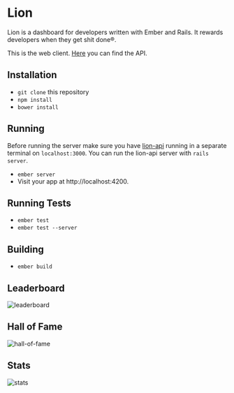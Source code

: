 # Lion

Lion is a dashboard for developers written with Ember and Rails.
It rewards developers when they get shit done®.

This is the web client. [Here](https://github.com/alphasights/lion-api) you can find the API.

## Installation

* `git clone` this repository
* `npm install`
* `bower install`

## Running

Before running the server make sure you have [lion-api](https://github.com/alphasights/lion-api) running in a separate terminal on `localhost:3000`. You can run the lion-api server with `rails server`.

* `ember server`
* Visit your app at http://localhost:4200.

## Running Tests

* `ember test`
* `ember test --server`

## Building

* `ember build`

## Leaderboard

![leaderboard](http://gdurl.com/hG1o)

## Hall of Fame

![hall-of-fame](http://gdurl.com/CgQN)

## Stats

![stats](http://gdurl.com/KodR)
